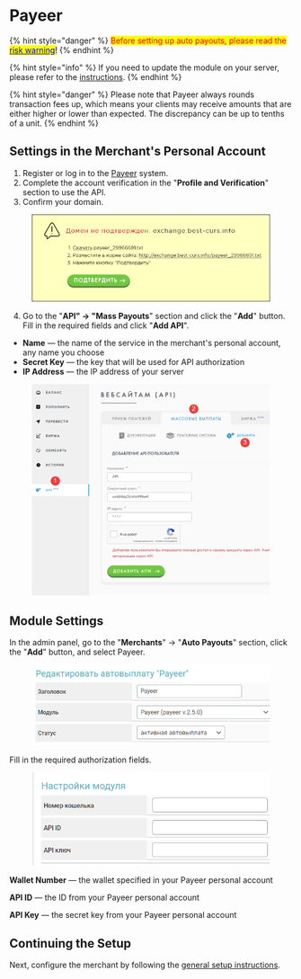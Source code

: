 # Payeer

{% hint style="danger" %}
<mark style="color:red;">Before setting up auto payouts, please read the</mark> [<mark style="color:blue;">risk warning</mark>](https://premium.gitbook.io/main/osnovnye-nastroiki/merchanty-i-avtovyplaty/avtovyplaty/preduprezhdenie-o-riskakh)<mark style="color:blue;">!</mark>
{% endhint %}

{% hint style="info" %}
If you need to update the module on your server, please refer to the [instructions](https://premium.gitbook.io/main/en/basic-settings/faq/updating-script-files-on-the-server/how-to-update-files-on-the-server#merchant-and-auto-payout-modules).
{% endhint %}

{% hint style="danger" %}
Please note that Payeer always rounds transaction fees up, which means your clients may receive amounts that are either higher or lower than expected. The discrepancy can be up to tenths of a unit.
{% endhint %}

## Settings in the Merchant's Personal Account

1. Register or log in to the [Payeer](https://payeer.com/) system.
2. Complete the account verification in the "**Profile and Verification**" section to use the API.
3. Confirm your domain.

<figure><img src="../../../.gitbook/assets/image (954)_eng.png" alt="" width="524"><figcaption></figcaption></figure>

4. Go to the "**API" -> "Mass Payouts**" section and click the "**Add**" button. Fill in the required fields and click "**Add API**".

* **Name** — the name of the service in the merchant's personal account, any name you choose
* **Secret Key** — the key that will be used for API authorization
* **IP Address** — the IP address of your server

<figure><img src="../../../.gitbook/assets/image (1542)_eng.png" alt="" width="563"><figcaption></figcaption></figure>

## Module Settings

In the admin panel, go to the "**Merchants**" -> "**Auto Payouts**" section, click the "**Add**" button, and select Payeer.

<figure><img src="../../../.gitbook/assets/image (1539)_eng.png" alt="" width="490"><figcaption></figcaption></figure>

Fill in the required authorization fields.

<figure><img src="../../../.gitbook/assets/image (1540)_eng.png" alt="" width="446"><figcaption></figcaption></figure>

**Wallet Number** — the wallet specified in your Payeer personal account

**API ID** — the ID from your Payeer personal account

**API Key** — the secret key from your Payeer personal account

## Continuing the Setup

Next, configure the merchant by following the [general setup instructions](https://premium.gitbook.io/main/en/basic-settings/merchants-and-auto-payments/merchants/general-merchant-settings).